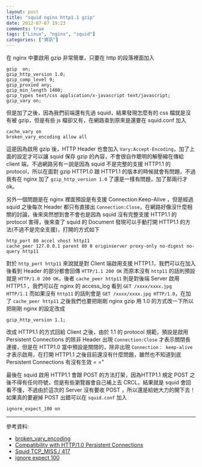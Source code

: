 ```yaml
---
layout: post
title: "squid nginx http1.1 gzip"
date: 2012-07-07 19:23
comments: true
tags: ["Linux", "nginx", "squid"]
categories: ["資訊"]
---
```


在 nginx 中要啟用 gzip 非常簡單，只要在 http 的段落裡面加入

    gzip  on;
    gzip_http_version 1.0;
    gzip_comp_level 9;
    gzip_proxied any;
    gzip_min_length 1400;
    gzip_types text/css application/x-javascript text/javascript;
    gzip_vary on;

但是加了之後，因為我們前端還有先過 squid，結果發現怎麼有的 css 檔就是沒有被 gzip，但是有些 js 檔卻又有，在網路查到原來是還要在 squid.conf 加入

	cache_vary on
	broken_vary_encoding allow all

這是因為啟用 gzip 後，HTTP Header 也會加入 `Vary:Accept-Encoding`，加了上面的設定才可以讓 squid 保存 gzip 的內容，不會很自作聰明的解壓縮在傳給 client 端，不過網路另有一說是因為 squid 不是完整的支援 HTTP1.1 的 protocol，所以在面對 gzip HTTP1.0 跟 HTTP1.1 的版本的時候就會有問題，不過我有在 nginx 加了 `gzip_http_version 1.0` 了還是一樣有問題，加了那兩行才 ok。

<!--more-->

另外一個問題是在 nginx 裡面預設是有支援 Connection:Keep-Alive ，但是經過 squid 之後每次 Header 都只有直接出 `Connection:Close`，在網路好像沒什麼相關的討論，後來突然想到會不會也是因為 squid 沒有完整支援 HTTP1.1 的 protocol 害得，後來查了 squid 的 Document 發現可以手動打開 HTTP1.1 的方法(不過不是完全支援)，打開的方式如下

    http_port 80 accel vhost http11
    cache_peer 127.0.0.1 parent 80 0 originserver proxy-only no-digest no-query http11

對於 `http_port http11` 來說就是對 Client 端啟用支援 HTTP1.1，我們可以在加入後看到 Header 的部分都會回傳 `HTTP/1.1 200 OK` 而原本沒有 `http11` 的話則預設就是 `HTTP/1.0 200 OK`，後者 `cache_peer http11` 則是對後端 Server 啟用 HTTP1.1 ，我們可以在 nginx 的 access_log 看到 `GET /xxxx/xxxx.jpg HTTP/1.1` 而如果沒有 `http11` 的話則會是 `GET /xxxx/xxxx.jpg HTTP/1.0`，在加了 `cache_peer http11` 之後我們也要把剛剛 nginx gzip 用 1.0 的方式改一下所以把剛剛 nginx 的設定改成

    gzip_http_version 1.1;

改成 HTTP1.1 的方式回給 Client 之後，由於 1.1 的 protocol 規範，預設是啟用 Persistent Connections 的除非 Header 出現 `Connection:Close` 才表示關閉長連接，但是在 HTTP1.0 當中預設是關閉的，除非出現 `Connection： keep-alive` 才表示啟用，在打開 HTTP1.1 之後目前還沒有什麼問題，雖然也不知道到底 Persistent Connections 有沒有生效 = ="

最後在 squid 啟用 HTTP1.1 會跟 POST 的方法打架，因為HTTP1.1 規定 POST 之後不得有任何符號，但是有些瀏覽器會自己補上去 CRCL，結果就是 squid 會回看不懂，不過由於這次的 Server 沒有要收 POST ，所以還是給她大力的開下去！如果真的要避掉 POST 出錯可以在 `squid.conf` 加入

    ignore_expect_100 on

---

參考資料:

+ [broken_vary_encoding](http://blog.xuite.net/happyman/tips/14490890)
+ [Compatibility with HTTP/1.0 Persistent Connections](http://www.freesoft.org/CIE/RFC/2068/248.htm)
+ [Squid TCP_MISS / 417](http://blog.xuite.net/starsand/programming/35922253-Squid+TCP_MISS+%2F+417)
+ [ignore expect 100](http://www.squid-cache.org/Doc/config/ignore_expect_100)
